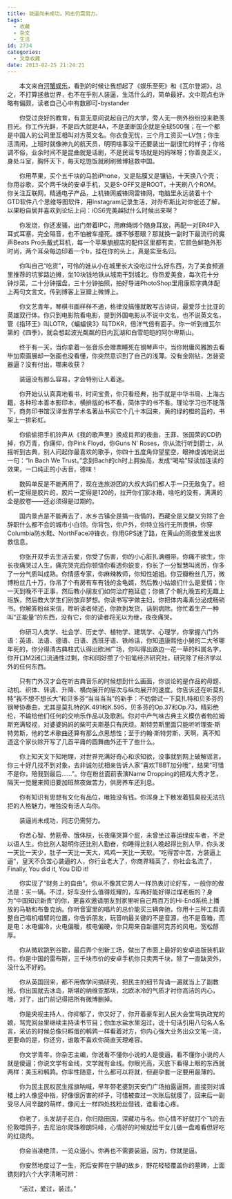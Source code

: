 ```yaml
---
title: 装逼尚未成功，同志仍需努力。
tags:
  - 收藏
  - 杂文
  - 生活
id: 2734
categories:
  - 文章收藏
date: 2013-02-25 21:24:21
---
```


　　本文来自[河蟹娱乐](http://hxyl.net/2013/02/24/zhuangbimeichengong/)，看到的时候让我想起了《娱乐至死》和《瓦尔登湖》，总之，不打算拯救世界，也不在乎别人装逼，生活什么的，简单最好。文中观点也许略有偏颇，读者自己心中有数即可-bystander

　　你受过良好的教育，有意无意间说起自己的大学，旁人无一例外纷纷投来艳羡目光。你工作光鲜，不是四大就是4A，不是垄断国企就是全球500强；在一个都是中国人的公司里互相叫对方英文名。你衣食无忧，三个月工资买一LV包；你生活清闲，上班时就像神九的航天员，明明啥事没干还要装出一副很忙的样子；你格调不俗，业余时间不是昆曲就是话剧，不是民谣专场就是妈妈咪呀；你善良正义，身处斗室，胸怀天下，每天吃饱饭就刷刷微博拯救中国。

　　你用苹果，买个五千块的马脸iPhone，又是贴膜又是镶钻，十天换八个壳；你用谷歌，买个两千块的安卓手机，又是S-OFF又是ROOT，十天刷八个ROM。你关注互联网，精通电子产品，上机锋网威锋网雷锋网，电脑里永远装着十个GTD软件八个思维导图软件，用Instagram记录生活，对乔布斯比对你爸还了解，以果粉自居并喜欢到论坛上问：iOS6完美越狱什么时候出来啊？

　　你发烧，你还发骚，出门带着IPC，用麻绳绑个随身耳放，再配一对ER4P入耳式耳塞，完全隔音，也不怕被车撞死。嫌不够惹眼？那就换一副时下最流行的魔声Beats Pro头戴式耳机，每一个苹果旗舰店的配件区里都有卖，它颜色鲜艳外形时尚，两个耳朵每边印着一个b，挂在你的头上，真是实至名归。

　　你叫自己“吃货”，可怜的娃从小在城里长大没吃过什么好东西，为了美食频道里推荐的坑爹路边摊，坐10块钱地铁从城南干到城北。你热爱美食，每次花十分钟炒菜，二十分钟摆盘，三十分钟拍照，拍好导进PhotoShop里用康熙字典体配上两句文言文，传到博客上豆瓣上微博上。

　　你文艺青年，琴棋书画样样不通，格律没搞懂就敢写古诗词，最爱莎士比亚的英雄双行体。你只到电影院看电影，提到外国电影从不说中文名，也不说英文名，管《指环王》叫LOTR，《蝙蝠侠3》叫TDKR，倍洋气倍有面子。你一听到维瓦尔第的《四季》，就会想起波光粼粼的日内瓦湖和白雪皑皑的阿尔卑斯山。

　　终于有一天，当你拿着一张音乐会赠票睡死在钢琴声中，当你附庸风雅跑去看毕加索画展却一张画也没看懂，你突然意识到了自己的浅薄。没有金刚钻，怎装瓷器逼？没有付出，哪来收获？

　　装逼没有那么容易，才会特别让人着迷。

　　你开始认认真真地看书，时间宝贵，你只看经典，抬手就是中华书局、上海古籍，各种珍本善本影印本，横排版的书不看，简体字的书不看。理论学习也不能落下，商务印书馆汉译世界学术名著丛书买它个几十本回来，黄的绿的橙的蓝的，书架上一排彩虹。

　　你偷偷把手机铃声从《我的歌声里》换成肖邦的夜曲，王菲、张国荣的CD扔掉，你万青，你痛仰，你Pink Floyd，你Guns N’ Roses，你从流行听到爵士，从摇听到古典，别人问起你最喜欢的歌手，你四十五度角仰望星空，眼神虔诚地说出一句：“In Bach We Trust。”念到Bach的ch时上腭抬高，发成“喝哈”轻读加连读的效果，一口纯正的小舌音，德味！

　　数码单反是不能再用了，现在连旅游团的大叔大妈们都人手一只无敌兔了。相机一定得是胶片的，胶片一定得是120的，拉开你们家冰箱，啥吃的没有，满满的全是胶卷——还必须得是过期的。

　　国内景点是不能再去了，水乡古镇全是搞一夜情的，西藏全是又酸又穷除了会辞职什么都不会的城市小白领。你背包，你户外，你特立独行无所畏惧，你穿Columbia防水鞋、NorthFace冲锋衣，你用GPS迷了路，在黄山的雨夜里发出求救信息。

　　你张开双手去生活去爱，你受了伤害，你的小心脏扎满绷带。你痛不欲生，你长夜痛哭过人生，痛完哭完后你顿悟你看透你蜕变，你长了一分智慧叫阅历，你多了一分气质叫成熟。你情感专家，你麻辣教师，你知性姐姐。你豆瓣粉丝几万，微博粉丝几十万，你吊了个有房有车有钱的金龟婿，然后教小姑娘们什么是爱情；你一天到晚不干正事，然后教小朋友们如何治疗拖延症；你做了个朝九晚五的无趣上班族，然后教大学生们别放弃梦想。你读书写字做主妇，你把体内毒素分泌成畅销书。你解答粉丝来信，聆听读者倾述，你款到发货，话到病除。你忙着生产一种叫“正能量”的东西，没有它，你的读者将无以为继，夜夜痛哭。

　　你研习人类学、社会学、历史学、植物学、建筑学、心理学，你掌握六门外语：英语、法语、德语、日语、西班牙语、铁岭话，你知道康熙他小舅的二大爷哪年死的，你分得清古典柱式认得出欧洲广场，你叫得出路边一花一草的科属名字，你开口M2闭口流通性过剩，你和同好攒了个铅笔经济研究社，研究除了经济学以外的任何东西。

　　只有门外汉才会在听古典音乐的时候想到什么画面，你谈论的是作品的母题、动机、织体、转调、升降、横向展开的层次与纵向展开的速度。你告诉还在听莫扎特“我不想不想长大”和贝多芬“当当当当”的新手：不妨尝试一下莫扎特和贝多芬的钢琴协奏曲，尤其是莫扎特的K.491和K.595，贝多芬的Op.37和Op.73，精彩绝伦，不输给他们任何的交响乐作品以及歌剧。你对中产气味古典主义模仿者勃拉姆斯充满轻视，对婆婆妈妈的柴可夫斯基只有厌烦。斯特劳斯里面只能听听理查·斯特劳斯，他的艺术歌曲还算有那么点思想性；至于约翰·斯特劳斯，天啊，真不知道这个家伙除开写了几首平庸的圆舞曲外还干了些什么。

　　你上知天文下知地理，对世界充满好奇心和求知欲，没事就到网上破解谣言。你三十好几找不到对象，去非诚勿扰相亲告诉人家“喜欢TBBT加分哦”，结果“可惜不是你，陪我到最后……”。你在粉丝面前表演Name Dropping的把戏大秀才艺，隔天一觉醒来照旧要加班熬夜做苦力，供房养车还利息。

　　你有知识有思想有文化有品位，唯独没有钱。你浑身上下散发着狐臭般无法抗拒的人格魅力，唯独没有活人鸟你。

　　装逼尚未成功，同志仍需努力。

　　你苦心智、劳筋骨、饿体肤，长夜痛哭算个屁，未曾坐过春运绿皮车者，不足以语人生。你比别人聪明你还比别人勤奋，你睡得比别人晚起得比别人早，你头发一天比一天少，肚子一天比一天大，鸡鸡一天比一天软。“吃得苦中苦，方装逼上逼”，皇天不负苦心装逼的人，你行业老大了，你商界精英了，你社会名流了，Finally, You did it, You DID it!

　　你实现了“财务上的自由”。你从不像其它男人一样热衷讨论好车，一般你的做法是：买一辆。不过，好车没什么值得炫耀的，车再好能好得过煤老板的？身为“中国知识新贵”的你，更喜欢邀请朋友到家里听自己两百万的Hi-End系统上播放的马勒和布鲁克纳。你听音室里的唱片的总价能买三辆奔驰，你用十三种工具调整自己唱机唱臂的位置，你告诉朋友，玩音响最关键的不是音源，也不是音箱，而是电：水电偏冷，火电偏暖，核电偏硬，你只用来自新疆阿克苏的风电，宽松醇厚。

　　你从微软跳到谷歌，最后弄个创新工场，做出了市面上最好的安卓盗版装机软件。你是中国的雷布斯，三千块市价的安卓手机你只卖两千块，除了一直缺货外，没什么不好的。

　　你从英国回来，都不用做学问搞研究，把民主的细节背诵一遍就当上了副教授。你出国就去冰岛，斯堪的纳维亚那块，北欧冰冷的气质才衬你高洁的内心，哦，对了，出门前记得把所有微博删掉。

　　你是央视主持人，你抑郁了，你又好了，你开着豪车到人民大会堂骂执政党的娘，骂完回台里继续主持读书节目；你血水盐水里泡过，说十句话引用八句名人名言，采访的时候总像只孵蛋的鹌鹑一样看着对方，你内心强大业务出众文笔一流，更要命的是，你还穷，谁敢不喜欢你简直天理难容。

　　你文学青年，你杂志主编，你说看不懂你小说的人是傻逼，看不懂你小说的人就是傻逼；你说文学有金线，文学就有金线。你眼光高，天底下看得上眼的东西就两样：美玉和鹌鹑。你率性随意，什么都可以将就，但避孕套一定要用最薄的。

　　你为民主民权民生摇旗呐喊，早年带老婆到天安门广场拍露逼照，直接则对城楼上的人像竖中指，好像很厉害的样子，可惜被查过一次账后就痿了，回来后一副受尽人间辛酸的萌样，像闰土一样四处找粉丝借钱，谁看谁心疼。

　　你老了，头发胡子花白，你归隐田园，深藏功与名。你心情不好就打个飞的去伦敦喂鸽子，去尼泊尔爬珠穆朗玛峰，心情好的时候就给干女儿做一盘难看但好吃的红烧肉。

　　你会当凌绝顶，一览众逼小。你再也不需要装逼，因为，你就是逼。

　　你安然地度过了一生，死后安葬在宁静的故乡，野花轻轻覆盖你的墓碑，上面镌刻的六个大字清晰可辨：

　　“活过，爱过，装过。”
